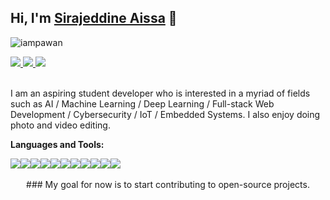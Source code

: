 ## Hi, I'm [Sirajeddine Aissa](https://sirajeddineaissa.herokuapp.com) 👋

<p align="left"> <img src="https://komarev.com/ghpvc/?username=Dismalness&label=Views&color=green&style=plastic" alt="iampawan" /> </p>

<a href="https://linkedin.com/in/sirajeddineaissa">
  <img src="https://img.icons8.com/color/48/000000/linkedin.png"/>
</a>
<a href="https://discord.com/users/279584307180470272">
  <img src="https://img.icons8.com/color/48/000000/discord-new-logo.png"/>
</a>
<a href="https://www.instagram.com/sirajeddine.aissa">
  <img src="https://img.icons8.com/color/48/000000/instagram-new--v1.png"/>
</a>

<br/>
<br/>

I am an aspiring student developer who is interested in a myriad of fields such as AI / Machine Learning / Deep Learning / Full-stack Web Development / Cybersecurity / IoT / Embedded Systems. I also enjoy doing photo and video editing.

**Languages and Tools:**

<div style="display: flex">
  <img src="https://img.icons8.com/color/48/000000/typescript.png"/>
  <img src="https://img.icons8.com/color/48/000000/python--v1.png"/>  
  <img src="https://img.icons8.com/color/48/000000/c-plus-plus-logo.png"/>
  <img src="https://img.icons8.com/ultraviolet/48/000000/react--v1.png"/>  
  <img src="https://img.icons8.com/color/48/000000/nodejs.png"/>
  <img src="https://img.icons8.com/color/48/000000/mongodb.png"/>
  <img src="https://img.icons8.com/color/48/000000/firebase.png"/>
  <img src="https://img.icons8.com/fluent/48/000000/docker.png"/>
  <img src="https://img.icons8.com/color/48/000000/mysql-logo.png"/>
  <img src="https://img.icons8.com/color/48/000000/git.png"/>
  <img src="https://img.icons8.com/material-rounded/48/000000/console.png"/>
</div>

<br>

<div align="center">
### My goal for now is to start contributing to open-source projects.
</div>
